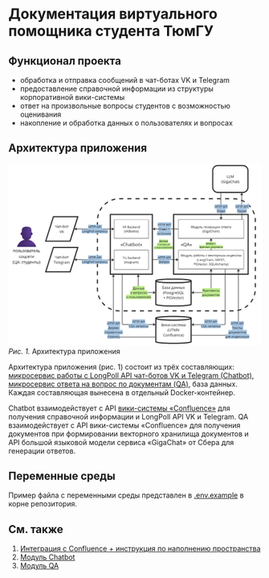 # Документация виртуального помощника студента ТюмГУ

## Функционал проекта
 * обработка и отправка сообщений в чат-ботах VK и Telegram
 * предоставление справочной информации из структуры корпоративной вики-системы
 * ответ на произвольные вопросы студентов с возможностью оценивания
 * накопление и обработка данных о пользователях и вопросах

## Архитектура приложения

![Рис. 1. Архитектура приложения](images/architecture.png)
*Рис. 1.* Архитектура приложения

Архитектура приложения (рис. 1) состоит из трёх составляющих: [микросервис работы с LongPoll API чат-ботов VK и Telegram (Chatbot)](chatbot.md), [микросервис ответа на вопрос по документам (QA)](qa.md), база данных. Каждая составляющая вынесена в отдельный Docker-контейнер. 

Chatbot взаимодействует с API [вики-системы «Confluence»](confluence-integration.md) для получения справочной информации и LongPoll API VK и Telegram. QA взаимодействует с API вики-системы «Confluence» для получения документов при формировании векторного хранилища документов и API большой языковой модели сервиса «GigaChat» от Сбера для генерации ответов.

## Переменные среды
Пример файла с переменными среды представлен в [.env.example](../.env.example) в корне репозитория.

## См. также
1. [Интеграция с Confluence + инструкция по наполнению пространства](confluence-integration.md)
2. [Модуль Chatbot](chatbot.md)
3. [Модуль QA](qa.md)
